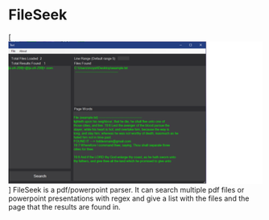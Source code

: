 # FileSeek

[![FileSeek's UI](https://github.com/MustaphaAlioglou/FileSeek/blob/master/etc/text.png)]
FileSeek is a pdf/powerpoint parser.
It can search multiple pdf files or powerpoint presentations with regex
and give a list with the files and the page that the results are found in.
